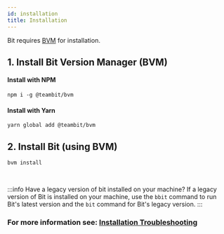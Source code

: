 ```yaml
---
id: installation
title: Installation
---
```


Bit requires [BVM](https://github.com/teambit/bvm) for installation.

## 1. Install Bit Version Manager (BVM)

#### Install with NPM

```shell
npm i -g @teambit/bvm
```

#### Install with Yarn

```shell
yarn global add @teambit/bvm
```

## 2. Install Bit (using BVM)

```shell
bvm install
```


<br />

:::info Have a legacy version of bit installed on your machine?
If a legacy version of Bit is installed on your machine, use the `bbit` command to run Bit's latest version and the `bit` command for Bit's legacy version.
:::

### For more information see: [Installation Troubleshooting](/troubleshooting/installation-troubleshooting)
